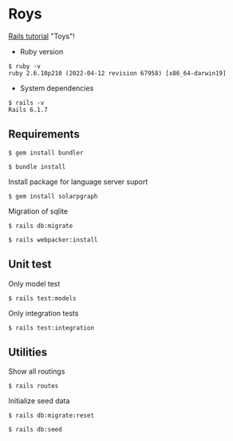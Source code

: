 # Roys
[Rails tutorial](https://railstutorial.jp/) "Toys"!

* Ruby version
```
$ ruby -v
ruby 2.6.10p210 (2022-04-12 revision 67958) [x86_64-darwin19]
```

* System dependencies

```
$ rails -v
Rails 6.1.7
```

## Requirements
```
$ gem install bundler

$ bundle install
```

Install package for language server suport
```
$ gem install solarpgraph
```

Migration of sqlite
```
$ rails db:migrate
```

```
$ rails webpacker:install
```

## Unit test
Only model test
```
$ rails test:models
```

Only integration tests
```
$ rails test:integration
```

## Utilities
Show all routings
```
$ rails routes
```

Initialize seed data
```
$ rails db:migrate:reset

$ rails db:seed
```
